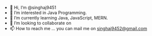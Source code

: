 - 👋 Hi, I’m @singhaj9451
- 👀 I’m interested in Java Programming.
- 🌱 I’m currently learning Java, JavaScript, MERN.
- 💞️ I’m looking to collaborate on 
- 📫 How to reach me ... you can mail me on singhaj9452@gmail.com

<!---
singhaj9451/singhaj9451 is a ✨ special ✨ repository because its `README.md` (this file) appears on your GitHub profile.
You can click the Preview link to take a look at your changes.
--->
